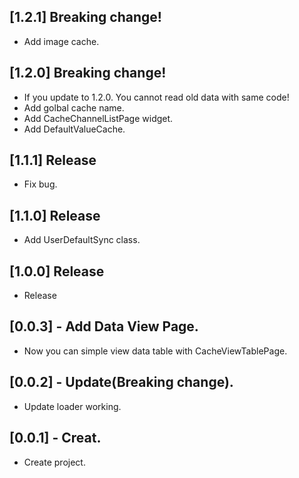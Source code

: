 ## [1.2.1] Breaking change!

* Add image cache.

## [1.2.0] Breaking change!

* If you update to 1.2.0. You cannot read old data with same code!
* Add golbal cache name.
* Add CacheChannelListPage widget.
* Add DefaultValueCache.

## [1.1.1] Release

* Fix bug.

## [1.1.0] Release

* Add UserDefaultSync class.

## [1.0.0] Release

* Release

## [0.0.3] - Add Data View Page.

* Now you can simple view data table with CacheViewTablePage.  


## [0.0.2] - Update(Breaking change).

* Update loader working.  

## [0.0.1] - Creat.

* Create project.
